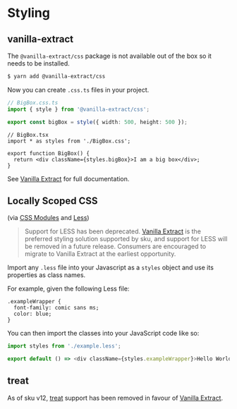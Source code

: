 # Styling

## vanilla-extract

The `@vanilla-extract/css` package is not available out of the box so it needs to be installed.

```bash
$ yarn add @vanilla-extract/css
```

Now you can create `.css.ts` files in your project.

```ts
// BigBox.css.ts
import { style } from '@vanilla-extract/css';

export const bigBox = style({ width: 500, height: 500 });
```

```tsx
// BigBox.tsx
import * as styles from './BigBox.css';

export function BigBox() {
  return <div className={styles.bigBox}>I am a big box</div>;
}
```

See [Vanilla Extract](https://vanilla-extract.style/documentation/getting-started) for full documentation.

## Locally Scoped CSS

(via [CSS Modules](https://github.com/css-modules/css-modules) and [Less](http://lesscss.org/))

> Support for LESS has been deprecated.
> [Vanilla Extract](#vanilla-extract) is the preferred styling solution supported by sku, and support for LESS will be removed in a future release.
> Consumers are encouraged to migrate to Vanilla Extract at the earliest opportunity.

Import any `.less` file into your Javascript as a `styles` object and use its properties as class names.

For example, given the following Less file:

```less
.exampleWrapper {
  font-family: comic sans ms;
  color: blue;
}
```

You can then import the classes into your JavaScript code like so:

```js
import styles from './example.less';

export default () => <div className={styles.exampleWrapper}>Hello World!</div>;
```

## treat

As of sku v12, [treat] support has been removed in favour of [Vanilla Extract].

[treat]: https://seek-oss.github.io/treat/
[vanilla extract]: #vanilla-extract
